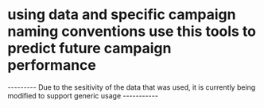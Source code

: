 # using data and specific campaign naming conventions use this tools to predict future campaign performance

--------- Due to the sesitivity of the data that was used, it is currently being modified to support generic usage -----------